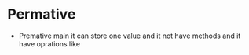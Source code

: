# Permative 

 - Premative main it can store one value and it not have methods and it have oprations like 